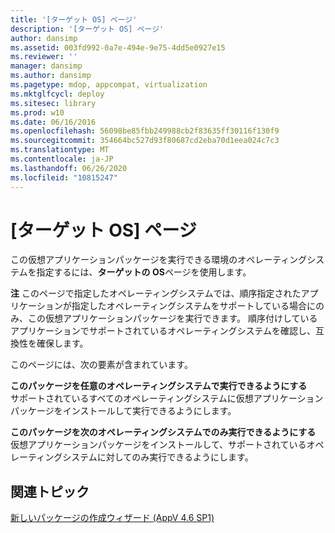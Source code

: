 ```yaml
---
title: '[ターゲット OS] ページ'
description: '[ターゲット OS] ページ'
author: dansimp
ms.assetid: 003fd992-0a7e-494e-9e75-4dd5e0927e15
ms.reviewer: ''
manager: dansimp
ms.author: dansimp
ms.pagetype: mdop, appcompat, virtualization
ms.mktglfcycl: deploy
ms.sitesec: library
ms.prod: w10
ms.date: 06/16/2016
ms.openlocfilehash: 56098be85fbb249988cb2f83635ff30116f130f9
ms.sourcegitcommit: 354664bc527d93f80687cd2eba70d1eea024c7c3
ms.translationtype: MT
ms.contentlocale: ja-JP
ms.lasthandoff: 06/26/2020
ms.locfileid: "10815247"
---
```

# [ターゲット OS] ページ


この仮想アプリケーションパッケージを実行できる環境のオペレーティングシステムを指定するには、**ターゲットの OS**ページを使用します。

**注** このページで指定したオペレーティングシステムでは、順序指定されたアプリケーションが指定したオペレーティングシステムをサポートしている場合にのみ、この仮想アプリケーションパッケージを実行できます。 順序付けしているアプリケーションでサポートされているオペレーティングシステムを確認し、互換性を確保します。

 

このページには、次の要素が含まれています。

<a href="" id="allow-this-package-to-run-on-any-operating-system"></a>**このパッケージを任意のオペレーティングシステムで実行できるようにする**  
サポートされているすべてのオペレーティングシステムに仮想アプリケーションパッケージをインストールして実行できるようにします。

<a href="" id="allow-this-package-to-only-run-on-the-following-operating-systems"></a>**このパッケージを次のオペレーティングシステムでのみ実行できるようにする**  
仮想アプリケーションパッケージをインストールして、サポートされているオペレーティングシステムに対してのみ実行できるようにします。

## 関連トピック


[新しいパッケージの作成ウィザード (AppV 4.6 SP1)](create-new-package-wizard---appv-46-sp1-.md)

 

 





